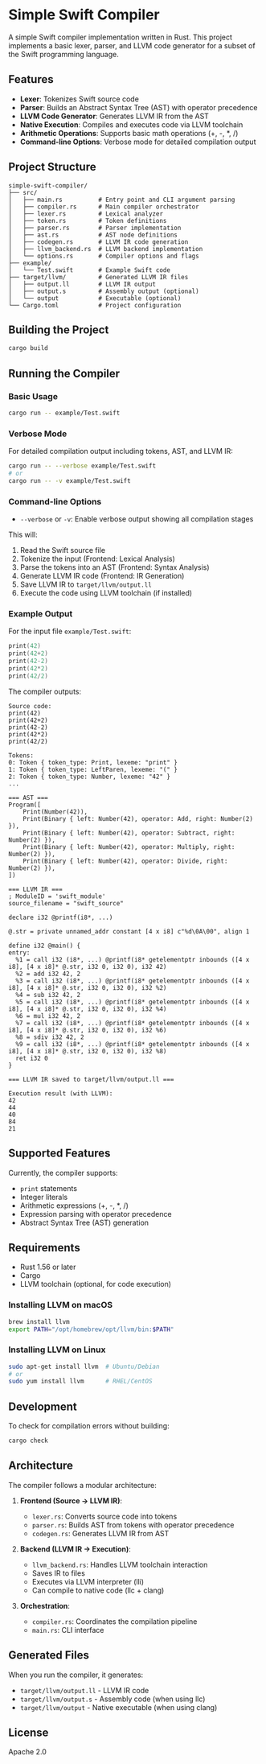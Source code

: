 # Simple Swift Compiler

A simple Swift compiler implementation written in Rust. This project implements a basic lexer, parser, and LLVM code generator for a subset of the Swift programming language.

## Features

- **Lexer**: Tokenizes Swift source code
- **Parser**: Builds an Abstract Syntax Tree (AST) with operator precedence
- **LLVM Code Generator**: Generates LLVM IR from the AST
- **Native Execution**: Compiles and executes code via LLVM toolchain
- **Arithmetic Operations**: Supports basic math operations (+, -, *, /)
- **Command-line Options**: Verbose mode for detailed compilation output

## Project Structure

```
simple-swift-compiler/
├── src/
│   ├── main.rs          # Entry point and CLI argument parsing
│   ├── compiler.rs      # Main compiler orchestrator
│   ├── lexer.rs         # Lexical analyzer
│   ├── token.rs         # Token definitions
│   ├── parser.rs        # Parser implementation
│   ├── ast.rs           # AST node definitions
│   ├── codegen.rs       # LLVM IR code generation
│   ├── llvm_backend.rs  # LLVM backend implementation
│   └── options.rs       # Compiler options and flags
├── example/
│   └── Test.swift       # Example Swift code
├── target/llvm/         # Generated LLVM IR files
│   ├── output.ll        # LLVM IR output
│   ├── output.s         # Assembly output (optional)
│   └── output           # Executable (optional)
└── Cargo.toml           # Project configuration
```

## Building the Project

```bash
cargo build
```

## Running the Compiler

### Basic Usage

```bash
cargo run -- example/Test.swift
```

### Verbose Mode

For detailed compilation output including tokens, AST, and LLVM IR:

```bash
cargo run -- --verbose example/Test.swift
# or
cargo run -- -v example/Test.swift
```

### Command-line Options

- `--verbose` or `-v`: Enable verbose output showing all compilation stages

This will:
1. Read the Swift source file
2. Tokenize the input (Frontend: Lexical Analysis)
3. Parse the tokens into an AST (Frontend: Syntax Analysis)
4. Generate LLVM IR code (Frontend: IR Generation)
5. Save LLVM IR to `target/llvm/output.ll`
6. Execute the code using LLVM toolchain (if installed)

### Example Output

For the input file `example/Test.swift`:
```swift
print(42)
print(42+2)
print(42-2)
print(42*2)
print(42/2)
```

The compiler outputs:
```
Source code:
print(42)
print(42+2)
print(42-2)
print(42*2)
print(42/2)

Tokens:
0: Token { token_type: Print, lexeme: "print" }
1: Token { token_type: LeftParen, lexeme: "(" }
2: Token { token_type: Number, lexeme: "42" }
...

=== AST ===
Program([
    Print(Number(42)),
    Print(Binary { left: Number(42), operator: Add, right: Number(2) }),
    Print(Binary { left: Number(42), operator: Subtract, right: Number(2) }),
    Print(Binary { left: Number(42), operator: Multiply, right: Number(2) }),
    Print(Binary { left: Number(42), operator: Divide, right: Number(2) }),
])

=== LLVM IR ===
; ModuleID = 'swift_module'
source_filename = "swift_source"

declare i32 @printf(i8*, ...)

@.str = private unnamed_addr constant [4 x i8] c"%d\0A\00", align 1

define i32 @main() {
entry:
  %1 = call i32 (i8*, ...) @printf(i8* getelementptr inbounds ([4 x i8], [4 x i8]* @.str, i32 0, i32 0), i32 42)
  %2 = add i32 42, 2
  %3 = call i32 (i8*, ...) @printf(i8* getelementptr inbounds ([4 x i8], [4 x i8]* @.str, i32 0, i32 0), i32 %2)
  %4 = sub i32 42, 2
  %5 = call i32 (i8*, ...) @printf(i8* getelementptr inbounds ([4 x i8], [4 x i8]* @.str, i32 0, i32 0), i32 %4)
  %6 = mul i32 42, 2
  %7 = call i32 (i8*, ...) @printf(i8* getelementptr inbounds ([4 x i8], [4 x i8]* @.str, i32 0, i32 0), i32 %6)
  %8 = sdiv i32 42, 2
  %9 = call i32 (i8*, ...) @printf(i8* getelementptr inbounds ([4 x i8], [4 x i8]* @.str, i32 0, i32 0), i32 %8)
  ret i32 0
}

=== LLVM IR saved to target/llvm/output.ll ===

Execution result (with LLVM):
42
44
40
84
21
```

## Supported Features

Currently, the compiler supports:
- `print` statements
- Integer literals
- Arithmetic expressions (+, -, *, /)
- Expression parsing with operator precedence
- Abstract Syntax Tree (AST) generation

## Requirements

- Rust 1.56 or later
- Cargo
- LLVM toolchain (optional, for code execution)

### Installing LLVM on macOS

```bash
brew install llvm
export PATH="/opt/homebrew/opt/llvm/bin:$PATH"
```

### Installing LLVM on Linux

```bash
sudo apt-get install llvm  # Ubuntu/Debian
# or
sudo yum install llvm      # RHEL/CentOS
```

## Development

To check for compilation errors without building:

```bash
cargo check
```

## Architecture

The compiler follows a modular architecture:

1. **Frontend (Source → LLVM IR)**:
   - `lexer.rs`: Converts source code into tokens
   - `parser.rs`: Builds AST from tokens with operator precedence
   - `codegen.rs`: Generates LLVM IR from AST

2. **Backend (LLVM IR → Execution)**:
   - `llvm_backend.rs`: Handles LLVM toolchain interaction
   - Saves IR to files
   - Executes via LLVM interpreter (lli)
   - Can compile to native code (llc + clang)

3. **Orchestration**:
   - `compiler.rs`: Coordinates the compilation pipeline
   - `main.rs`: CLI interface

## Generated Files

When you run the compiler, it generates:
- `target/llvm/output.ll` - LLVM IR code
- `target/llvm/output.s` - Assembly code (when using llc)
- `target/llvm/output` - Native executable (when using clang)

## License

Apache 2.0